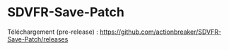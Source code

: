 # SDVFR-Save-Patch

Téléchargement (pre-release) : https://github.com/actionbreaker/SDVFR-Save-Patch/releases
